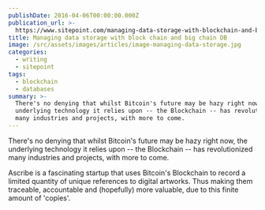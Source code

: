 ```yaml
---
publishDate: 2016-04-06T00:00:00.000Z
publication_url: >-
  https://www.sitepoint.com/managing-data-storage-with-blockchain-and-bigchaindb/
title: Managing data storage with block chain and big chain DB
image: /src/assets/images/articles/image-managing-data-storage.jpg
categories:
  - writing
  - sitepoint
tags:
  - blockchain
  - databases
summary: >-
  There's no denying that whilst Bitcoin's future may be hazy right now, the
  underlying technology it relies upon -- the Blockchain -- has revolutionized
  many industries and projects, with more to come.
---
```


There's no denying that whilst Bitcoin's future may be hazy right now, the underlying technology it relies upon -- the Blockchain -- has revolutionized many industries and projects, with more to come.

Ascribe is a fascinating startup that uses Bitcoin's Blockchain to record a limited quantity of unique references to digital artworks. Thus making them traceable, accountable and (hopefully) more valuable, due to this finite amount of 'copies'.
